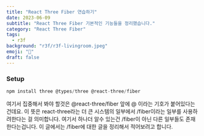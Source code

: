 ```yaml
---
title: "React Three Fiber 연습하기"
date: 2023-06-09
subtitle: "React Three Fiber 기본적인 기능들을 정리했습니다."
category: "React Three Fiber"
tags:
  - r3f
background: "r3f/r3f-livingroom.jpeg"
emoji: "🔬"
draft: false
---
```


### Setup

```jsx
npm install three @types/three @react-three/fiber
```

여기서 집중해서 봐야 할것은 @react-three/fiber 앞에 @ 이라는 기호가 붙어있다는 건데요. 이 뜻은 react-three라는 더 큰 시스템의 일부에서 /fiber이라는 일부를 사용하려한다는 걸 의미합니다. 여기서 하나더 알수 있는건 /fiber이 아닌 다른 일부들도 존재한다는겁니다. 이 글에서는 /fiber에 대한 글을 정리해서 적어보려고 합니다.
